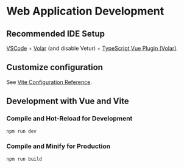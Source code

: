 # Web Application Development

## Recommended IDE Setup

[VSCode](https://code.visualstudio.com/) + [Volar](https://marketplace.visualstudio.com/items?itemName=Vue.volar)
 (and disable Vetur) + [TypeScript Vue Plugin (Volar)](https://marketplace.visualstudio.com/items?itemName=Vue.vscode-typescript-vue-plugin).

## Customize configuration

See [Vite Configuration Reference](https://vitejs.dev/config/).

## Development with Vue and Vite

### Compile and Hot-Reload for Development

```shell
npm run dev
```

### Compile and Minify for Production

```shell
npm run build
```
